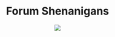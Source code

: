 <h1 align="center">Forum Shenanigans</h1>
<div align="center"><img src="https://i.pinimg.com/550x/e9/b1/c8/e9b1c8c53d37546bdb8a15b1a26b6cbd.jpg" /></div>
